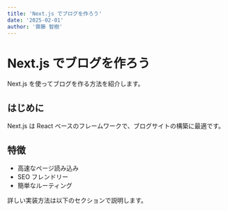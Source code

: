```yaml
---
title: 'Next.js でブログを作ろう'
date: '2025-02-01'
author: '齋藤 智樹'
---
```


# Next.js でブログを作ろう

Next.js を使ってブログを作る方法を紹介します。

## はじめに

Next.js は React ベースのフレームワークで、ブログサイトの構築に最適です。

## 特徴

- 高速なページ読み込み
- SEO フレンドリー
- 簡単なルーティング

詳しい実装方法は以下のセクションで説明します。
